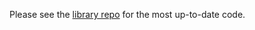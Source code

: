 Please see the [library repo](https://github.com/sparkfun/SparkFun_VL6180_Time_of_Flight_Library) for the most up-to-date code.